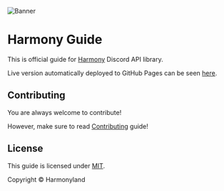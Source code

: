 ![Banner](https://camo.githubusercontent.com/7d1d4666f64be79ec842ddcfcaf0848c758e16da2c2e30083e5a6c61475ec994/68747470733a2f2f63646e2e646973636f72646170702e636f6d2f6174746163686d656e74732f3738333331393033333733303536343039382f3738333339393031323534373033353137362f4861726d6f6e7942616e6e65722e706e67)

# Harmony Guide

This is official guide for [Harmony](https://github.com/harmonyland/harmony) Discord API library.

Live version automatically deployed to GitHub Pages can be seen [here](https://harmonyland.github.io).

## Contributing

You are always welcome to contribute!

However, make sure to read [Contributing](CONTRIBUTING.md) guide!

## License

This guide is licensed under [MIT](LICENSE).

Copyright ©️ Harmonyland
